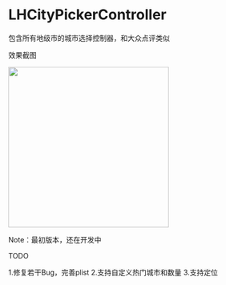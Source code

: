 # LHCityPickerController

包含所有地级市的城市选择控制器，和大众点评类似

效果截图

<img src="https://raw.github.com/LeoMobileDeveloper/LHCityPickerController/master/ScreenShot/s1.png" width="320" />

Note：最初版本，还在开发中

TODO

1.修复若干Bug，完善plist
2.支持自定义热门城市和数量
3.支持定位
